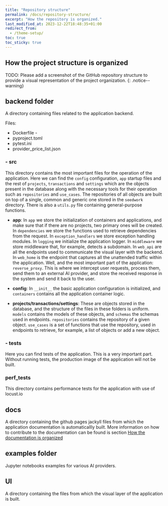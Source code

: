 ```yaml
---
title: "Repository structure"
permalink: /docs/repository-structure/
excerpt: "How the repository is organized."
last_modified_at: 2023-12-22T18:48:35+01:00
redirect_from:
  - /theme-setup/
toc: true
toc_sticky: true
---
```


## How the project structure is organized



TODO: Please add a screenshot of the GitHub repository structure to provide a visual representation of the project organization.
{: .notice--warning}



## backend folder

A directory containing files related to the application backend.

Files: 

- Dockerfile - 
- pyproject.toml 
- pytest.ini
- provider_price_list.json


### - src

This directory contains the most important files for the operation of the application. Here we can find the `config` configuration, `app` startup files and the rest of `projects`, `transactions` and `settings` which are the objects present in the database along with the necessary tools for their operation such as `repositories` and `use_cases`. The repositories of all objects are built on top of a single, common and generic one stored in the `seedwork` directory. There is also a `utils.py` file containing general-purpose functions.
   
- **app**: In `app` we store the initialization of containers and applications, and make sure that if there are no projects, two primary ones will be created. In `dependencies` we store the functions used to retrieve dependencies from the request. In `exception_handlers` we store exception handling modules. In `logging` we initialize the application logger. In `middleware` we store middleware that, for example, detects a subdomain. In `web_api` are all the endpoints used to communicate the visual layer with the backend. In `web_home` is the endpoint that captures all the unattended traffic within the application. Well, and the most important part of the application: `reverse_proxy`. This is where we intercept user requests, process them, send them to an external AI provider, and store the received response in the system and send it back to the user.
      
- **config**: In `__init__` the basic application configuration is initialized, and `containers` contains all the application container logic.
      
- **projects/transactions/settings**: These are objects stored in the database, and the structure of the files in these folders is uniform. `models` contains the models of these objects, and `schemas` the schemas used in endpoints. `repositories` contains the repository of a given object. `use_cases` is a set of functions that use the repository, used in endpoints to retrieve, for example, a list of objects or add a new object.
      
### - tests 
Here you can find tests of the application. This is a very important part. Without running tests, the production image of the application will not be built.


### perf_tests

This directory contains performance tests for the application with use of locust.io
   
## docs
A directory containing the github pages jackyll files from which the application documentation is automaticallly built.
More information on how to contribute to the documentation can be found is section [How the documentation is organized](/docs/how-to-write-documentation/)

## examples folder 
Jupyter notebooks examples for various AI providers.

## UI
A directory containing the files from which the visual layer of the application is built.
